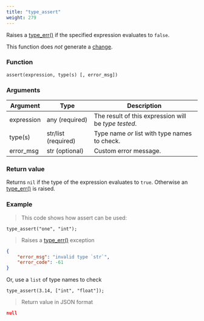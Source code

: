 ```yaml
---
title: "type_assert"
weight: 279
---
```


Raises a [type_err()](../../errors/type_err) if the specified expression evaluates to `false`.

This function does *not* generate a [change](../../overview/changes).

### Function

`assert(expression, type(s) [, error_msg])`

### Arguments

Argument | Type | Description
-------- | ---- | -----------
expression | any (required) | The result of this expression will be *type tested*.
type(s) | str/list (required) | Type name *or* list with type names to check.
error_msg | str (optional) | Custom error message.

### Return value

Returns `nil` if the type of the expression evaluates to `true`. Otherwise
an [type_err()](../../errors/type_err) is raised.

### Example

> This code shows how assert can be used:

```thingsdb,should_err
type_assert("one", "int");
```

> Raises a [type_err()](../../errors/type_err) exception

```json
{
    "error_msg": "invalid type `str`",
    "error_code": -61
}
```

Or, use a `list` of type names to check

```thingsdb,json_response
type_assert(3.14, ["int", "float"]);
```

> Return value in JSON format

```json
null
```
